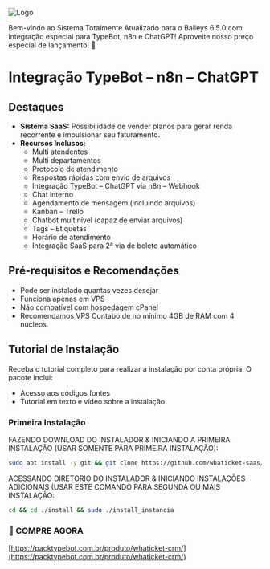 ![Logo](https://packtypebot.com.br/wp-content/webp-express/webp-images/uploads/2024/02/ads-2-2.png.webp)


Bem-vindo ao Sistema Totalmente Atualizado para o Baileys 6.5.0 com integração especial para TypeBot, n8n e ChatGPT! Aproveite nosso preço especial de lançamento! 🚀
# Integração TypeBot – n8n – ChatGPT

## Destaques

- **Sistema SaaS:** Possibilidade de vender planos para gerar renda recorrente e impulsionar seu faturamento.
- **Recursos Inclusos:**
  - Multi atendentes
  - Multi departamentos
  - Protocolo de atendimento
  - Respostas rápidas com envio de arquivos
  - Integração TypeBot – ChatGPT via n8n – Webhook
  - Chat interno
  - Agendamento de mensagem (incluindo arquivos)
  - Kanban – Trello
  - Chatbot multinível (capaz de enviar arquivos)
  - Tags – Etiquetas
  - Horário de atendimento
  - Integração SaaS para 2ª via de boleto automático

## Pré-requisitos e Recomendações

- Pode ser instalado quantas vezes desejar
- Funciona apenas em VPS
- Não compatível com hospedagem cPanel
- Recomendamos VPS Contabo de no mínimo 4GB de RAM com 4 núcleos.

## Tutorial de Instalação

Receba o tutorial completo para realizar a instalação por conta própria. O pacote inclui:

- Acesso aos códigos fontes
- Tutorial em texto e vídeo sobre a instalação

### Primeira Instalação

FAZENDO DOWNLOAD DO INSTALADOR & INICIANDO A PRIMEIRA INSTALAÇÃO (USAR SOMENTE PARA PRIMEIRA INSTALAÇÃO):

```bash
sudo apt install -y git && git clone https://github.com/whaticket-saas/instalador.git instalador && sudo chmod -R 777 instalador  && cd instalador  && sudo ./install_primaria
```

ACESSANDO DIRETORIO DO INSTALADOR & INICIANDO INSTALAÇÕES ADICIONAIS (USAR ESTE COMANDO PARA SEGUNDA OU MAIS INSTALAÇÃO:
```bash
cd && cd ./install && sudo ./install_instancia
```

### 🛒 COMPRE AGORA
[https://packtypebot.com.br/produto/whaticket-crm/](https://packtypebot.com.br/produto/whaticket-crm/)



